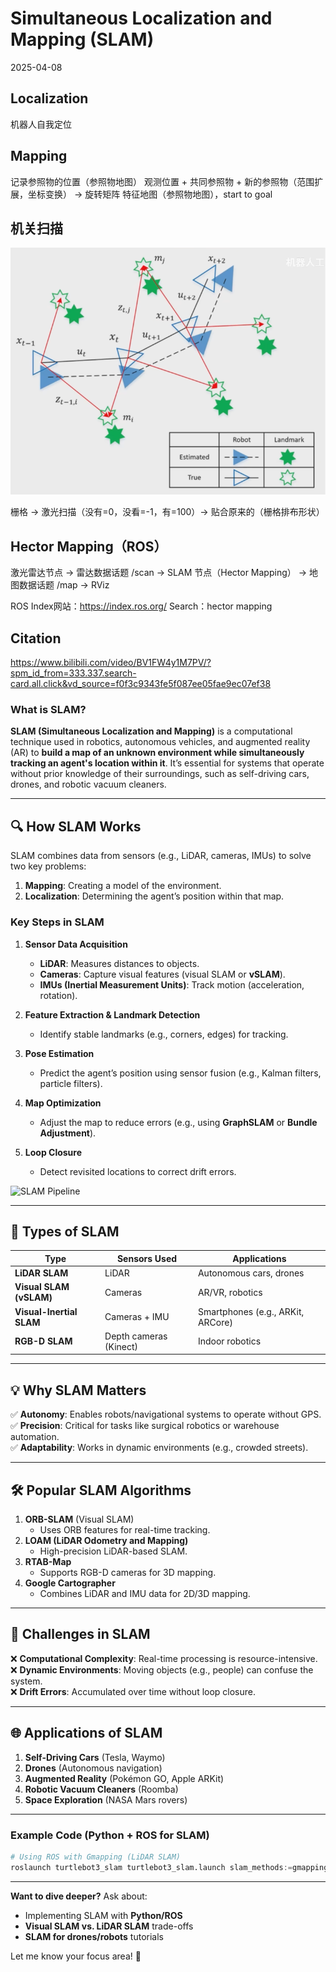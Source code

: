 # Simultaneous Localization and Mapping (SLAM)
2025-04-08

## Localization
机器人自我定位

## Mapping
记录参照物的位置（参照物地图）
观测位置 + 共同参照物 + 新的参照物（范围扩展，坐标变换） -> 旋转矩阵
特征地图（参照物地图），start to goal

## 机关扫描
![alt text](image-1.png)

栅格 -> 激光扫描（没有=0，没看=-1，有=100）-> 贴合原来的（栅格排布形状）

## Hector Mapping（ROS）
激光雷达节点 -> 雷达数据话题 /scan -> SLAM 节点（Hector Mapping） -> 地图数据话题 /map -> RViz

ROS Index网站：https://index.ros.org/
Search：hector mapping


## Citation
https://www.bilibili.com/video/BV1FW4y1M7PV/?spm_id_from=333.337.search-card.all.click&vd_source=f0f3c9343fe5f087ee05fae9ec07ef38

### **What is SLAM?**  
**SLAM (Simultaneous Localization and Mapping)** is a computational technique used in robotics, autonomous vehicles, and augmented reality (AR) to **build a map of an unknown environment while simultaneously tracking an agent's location within it**. It’s essential for systems that operate without prior knowledge of their surroundings, such as self-driving cars, drones, and robotic vacuum cleaners.  

---

## **🔍 How SLAM Works**  
SLAM combines data from sensors (e.g., LiDAR, cameras, IMUs) to solve two key problems:  
1. **Mapping**: Creating a model of the environment.  
2. **Localization**: Determining the agent’s position within that map.  

### **Key Steps in SLAM**  
1. **Sensor Data Acquisition**  
   - **LiDAR**: Measures distances to objects.  
   - **Cameras**: Capture visual features (visual SLAM or **vSLAM**).  
   - **IMUs (Inertial Measurement Units)**: Track motion (acceleration, rotation).  

2. **Feature Extraction & Landmark Detection**  
   - Identify stable landmarks (e.g., corners, edges) for tracking.  

3. **Pose Estimation**  
   - Predict the agent’s position using sensor fusion (e.g., Kalman filters, particle filters).  

4. **Map Optimization**  
   - Adjust the map to reduce errors (e.g., using **GraphSLAM** or **Bundle Adjustment**).  

5. **Loop Closure**  
   - Detect revisited locations to correct drift errors.  

![SLAM Pipeline](https://miro.medium.com/v2/resize:fit:1400/1*5XpJjJjJjJjJjJjJjJjJjQ.png)  

---

## **🚀 Types of SLAM**  
| Type | Sensors Used | Applications |  
|------|-------------|--------------|  
| **LiDAR SLAM** | LiDAR | Autonomous cars, drones |  
| **Visual SLAM (vSLAM)** | Cameras | AR/VR, robotics |  
| **Visual-Inertial SLAM** | Cameras + IMU | Smartphones (e.g., ARKit, ARCore) |  
| **RGB-D SLAM** | Depth cameras (Kinect) | Indoor robotics |  

---

## **💡 Why SLAM Matters**  
✅ **Autonomy**: Enables robots/navigational systems to operate without GPS.  
✅ **Precision**: Critical for tasks like surgical robotics or warehouse automation.  
✅ **Adaptability**: Works in dynamic environments (e.g., crowded streets).  

---

## **🛠️ Popular SLAM Algorithms**  
1. **ORB-SLAM** (Visual SLAM)  
   - Uses ORB features for real-time tracking.  
2. **LOAM (LiDAR Odometry and Mapping)**  
   - High-precision LiDAR-based SLAM.  
3. **RTAB-Map**  
   - Supports RGB-D cameras for 3D mapping.  
4. **Google Cartographer**  
   - Combines LiDAR and IMU data for 2D/3D mapping.  

---

## **📌 Challenges in SLAM**  
❌ **Computational Complexity**: Real-time processing is resource-intensive.  
❌ **Dynamic Environments**: Moving objects (e.g., people) can confuse the system.  
❌ **Drift Errors**: Accumulated over time without loop closure.  

---

## **🌐 Applications of SLAM**  
1. **Self-Driving Cars** (Tesla, Waymo)  
2. **Drones** (Autonomous navigation)  
3. **Augmented Reality** (Pokémon GO, Apple ARKit)  
4. **Robotic Vacuum Cleaners** (Roomba)  
5. **Space Exploration** (NASA Mars rovers)  

---

### **Example Code (Python + ROS for SLAM)**  
```python  
# Using ROS with Gmapping (LiDAR SLAM)  
roslaunch turtlebot3_slam turtlebot3_slam.launch slam_methods:=gmapping  
```  

---

**Want to dive deeper?** Ask about:  
- Implementing SLAM with **Python/ROS**  
- **Visual SLAM vs. LiDAR SLAM** trade-offs  
- **SLAM for drones/robots** tutorials  

Let me know your focus area! 🚀